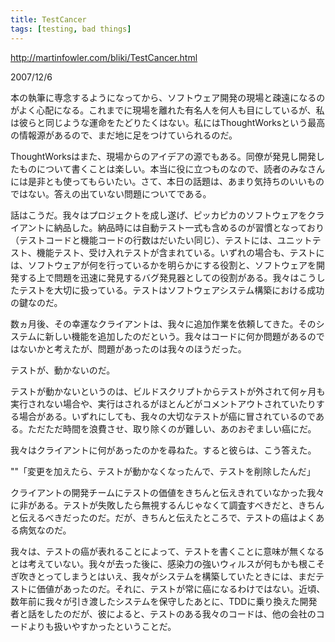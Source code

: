 ```yaml
---
title: TestCancer
tags: [testing, bad things]
---
```


http://martinfowler.com/bliki/TestCancer.html

2007/12/6

本の執筆に専念するようになってから、ソフトウェア開発の現場と疎遠になるのがよく心配になる。これまでに現場を離れた有名人を何人も目にしているが、私は彼らと同じような運命をたどりたくはない。私にはThoughtWorksという最高の情報源があるので、まだ地に足をつけていられるのだ。

ThoughtWorksはまた、現場からのアイデアの源でもある。同僚が発見し開発したものについて書くことは楽しい。本当に役に立つものなので、読者のみなさんには是非とも使ってもらいたい。さて、本日の話題は、あまり気持ちのいいものではない。答えの出ていない問題についてである。

話はこうだ。我々はプロジェクトを成し遂げ、ピッカピカのソフトウェアをクライアントに納品した。納品時には自動テスト一式も含めるのが習慣となっており（テストコードと機能コードの行数はだいたい同じ）、テストには、ユニットテスト、機能テスト、受け入れテストが含まれている。いずれの場合も、テストには、ソフトウェアが何を行っているかを明らかにする役割と、ソフトウェアを開発する上で問題を迅速に発見するバグ発見器としての役割がある。我々はこうしたテストを大切に扱っている。テストはソフトウェアシステム構築における成功の鍵なのだ。

数ヵ月後、その幸運なクライアントは、我々に追加作業を依頼してきた。そのシステムに新しい機能を追加したのだという。我々はコードに何か問題があるのではないかと考えたが、問題があったのは我々のほうだった。

テストが、動かないのだ。

テストが動かないというのは、ビルドスクリプトからテストが外されて何ヶ月も実行されない場合や、実行はされるがほとんどがコメントアウトされていたりする場合がある。いずれにしても、我々の大切なテストが癌に冒されているのである。ただただ時間を浪費させ、取り除くのが難しい、あのおぞましい癌にだ。

我々はクライアントに何があったのかを尋ねた。すると彼らは、こう答えた。

""「変更を加えたら、テストが動かなくなったんで、テストを削除したんだ」

クライアントの開発チームにテストの価値をきちんと伝えきれていなかった我々に非がある。テストが失敗したら無視するんじゃなくて調査すべきだと、きちんと伝えるべきだったのだ。だが、きちんと伝えたところで、テストの癌はよくある病気なのだ。

我々は、テストの癌が表れることによって、テストを書くことに意味が無くなるとは考えていない。我々が去った後に、感染力の強いウィルスが何もかも根こそぎ吹きとってしまうとはいえ、我々がシステムを構築していたときには、まだテストに価値があったのだ。それに、テストが常に癌になるわけではない。近頃、数年前に我々が引き渡したシステムを保守したあとに、TDDに乗り換えた開発者と話をしたのだが、彼によると、テストのある我々のコードは、他の会社のコードよりも扱いやすかったということだ。
